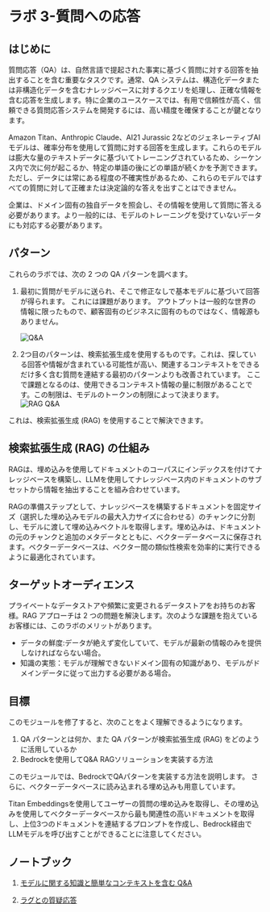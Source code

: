 # ラボ 3-質問への応答

## はじめに

質問応答（QA）は、自然言語で提起された事実に基づく質問に対する回答を抽出することを含む重要なタスクです。通常、QA システムは、構造化データまたは非構造化データを含むナレッジベースに対するクエリを処理し、正確な情報を含む応答を生成します。特に企業のユースケースでは、有用で信頼性が高く、信頼できる質問応答システムを開発するには、高い精度を確保することが鍵となります。

Amazon Titan、Anthropic Claude、AI21 Jurassic 2などのジェネレーティブAIモデルは、確率分布を使用して質問に対する回答を生成します。これらのモデルは膨大な量のテキストデータに基づいてトレーニングされているため、シーケンス内で次に何が起こるか、特定の単語の後にどの単語が続くかを予測できます。ただし、データには常にある程度の不確実性があるため、これらのモデルではすべての質問に対して正確または決定論的な答えを出すことはできません。

企業は、ドメイン固有の独自データを照会し、その情報を使用して質問に答える必要があります。より一般的には、モデルのトレーニングを受けていないデータにも対応する必要があります。

## パターン

これらのラボでは、次の 2 つの QA パターンを調べます。

1.  最初に質問がモデルに送られ、そこで修正なしで基本モデルに基づいて回答が得られます。
    これには課題があります。
    アウトプットは一般的な世界の情報に限ったもので、顧客固有のビジネスに固有のものではなく、情報源もありません。

    ![Q\&A](./images/51-simple-rag.png)

2.  2つ目のパターンは、検索拡張生成を使用するものです。これは、探している回答や情報が含まれている可能性が高い、関連するコンテキストをできるだけ多く含む質問を連結する最初のパターンよりも改善されています。
    ここで課題となるのは、使用できるコンテキスト情報の量に制限があることです。この制限は、モデルのトークンの制限によって決まります。
    ![RAG Q\&A](./images/52-rag-with-external-data.png)

これは、検索拡張生成 (RAG) を使用することで解決できます。

## 検索拡張生成 (RAG) の仕組み

RAGは、埋め込みを使用してドキュメントのコーパスにインデックスを付けてナレッジベースを構築し、LLMを使用してナレッジベース内のドキュメントのサブセットから情報を抽出することを組み合わせています。

RAGの準備ステップとして、ナレッジベースを構築するドキュメントを固定サイズ（選択した埋め込みモデルの最大入力サイズに合わせる）のチャンクに分割し、モデルに渡して埋め込みベクトルを取得します。埋め込みは、ドキュメントの元のチャンクと追加のメタデータとともに、ベクターデータベースに保存されます。ベクターデータベースは、ベクター間の類似性検索を効率的に実行できるように最適化されています。

## ターゲットオーディエンス

プライベートなデータストアや頻繁に変更されるデータストアをお持ちのお客様。RAG アプローチは 2 つの問題を解決します。次のような課題を抱えているお客様には、このラボのメリットがあります。

*   データの鮮度:データが絶えず変化していて、モデルが最新の情報のみを提供しなければならない場合。
*   知識の実態：モデルが理解できないドメイン固有の知識があり、モデルがドメインデータに従って出力する必要がある場合。

## 目標

このモジュールを修了すると、次のことをよく理解できるようになります。

1.  QA パターンとは何か、また QA パターンが検索拡張生成 (RAG) をどのように活用しているか
2.  Bedrockを使用してQ\&A RAGソリューションを実装する方法

このモジュールでは、BedrockでQAパターンを実装する方法を説明します。
さらに、ベクターデータベースに読み込まれる埋め込みも用意しています。

Titan Embeddingsを使用してユーザーの質問の埋め込みを取得し、その埋め込みを使用してベクターデータベースから最も関連性の高いドキュメントを取得し、上位3つのドキュメントを連結するプロンプトを作成し、Bedrock経由でLLMモデルを呼び出すことができることに注意してください。

## ノートブック

1.  [モデルに関する知識と簡単なコンテキストを含む Q&A](./00_qa_w_bedrock_titan.ipynb)

2.  [ラグとの質疑応答](./01_qa_w_rag_claude.ipynb)

